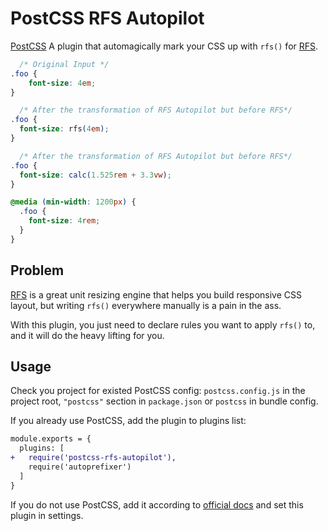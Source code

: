 # PostCSS RFS Autopilot

[PostCSS] A plugin that automagically mark your CSS up with `rfs()` for [RFS](https://github.com/twbs/rfs).

[PostCSS]: https://github.com/postcss/postcss

```css
  /* Original Input */
.foo {
    font-size: 4em;
}
```

```css
  /* After the transformation of RFS Autopilot but before RFS*/
.foo {
  font-size: rfs(4em);
}
```

```css
  /* After the transformation of RFS Autopilot but before RFS*/
.foo {
  font-size: calc(1.525rem + 3.3vw);
}

@media (min-width: 1200px) {
  .foo {
    font-size: 4rem;
  }
}
```

## Problem

[RFS](https://github.com/twbs/rfs) is a great unit resizing engine that helps you build responsive CSS layout, but writing `rfs()` everywhere manually is a pain in the ass.

With this plugin, you just need to declare rules you want to apply `rfs()` to, and it will do the heavy lifting for you.

## Usage

Check you project for existed PostCSS config: `postcss.config.js`
in the project root, `"postcss"` section in `package.json`
or `postcss` in bundle config.

If you already use PostCSS, add the plugin to plugins list:

```diff
module.exports = {
  plugins: [
+   require('postcss-rfs-autopilot'),
    require('autoprefixer')
  ]
}
```

If you do not use PostCSS, add it according to [official docs]
and set this plugin in settings.

[official docs]: https://github.com/postcss/postcss#usage
